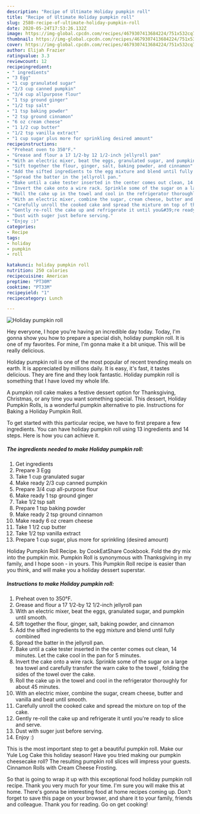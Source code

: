 ```yaml
---
description: "Recipe of Ultimate Holiday pumpkin roll"
title: "Recipe of Ultimate Holiday pumpkin roll"
slug: 2580-recipe-of-ultimate-holiday-pumpkin-roll
date: 2020-05-24T17:53:26.132Z
image: https://img-global.cpcdn.com/recipes/4679307413684224/751x532cq70/holiday-pumpkin-roll-recipe-main-photo.jpg
thumbnail: https://img-global.cpcdn.com/recipes/4679307413684224/751x532cq70/holiday-pumpkin-roll-recipe-main-photo.jpg
cover: https://img-global.cpcdn.com/recipes/4679307413684224/751x532cq70/holiday-pumpkin-roll-recipe-main-photo.jpg
author: Elijah Frazier
ratingvalue: 3.3
reviewcount: 12
recipeingredient:
- " ingredients"
- "3 Egg"
- "1 cup granulated sugar"
- "2/3 cup canned pumpkin"
- "3/4 cup allpurpose flour"
- "1 tsp ground ginger"
- "1/2 tsp salt"
- "1 tsp baking powder"
- "2 tsp ground cinnamon"
- "6 oz cream cheese"
- "1 1/2 cup butter"
- "1/2 tsp vanilla extract"
- "1 cup sugar plus more for sprinkling desired amount"
recipeinstructions:
- "Preheat oven to 350°F."
- "Grease and flour a 17 1/2-by 12 1/2-inch jellyroll pan"
- "With an electric mixer, beat the eggs, granulated sugar, and pumpkin until smooth."
- "Sift together the flour, ginger, salt, baking powder, and cinnamon"
- "Add the sifted ingredients to the egg mixture and blend until fully combined"
- "Spread the batter in the jellyroll pan."
- "Bake until a cake tester inserted in the center comes out clean, 14 minutes. Let the cake cool in the pan for 5 minutes."
- "Invert the cake onto a wire rack. Sprinkle some of the sugar on a large tea towel and carefully transfer the warn cake to the towel , folding the sides of the towel over the cake."
- "Roll the cake up in the towel and cool in the refrigerator thoroughly for about 45 minutes."
- "With an electric mixer, combine the sugar, cream cheese, butter and vanilla and beat until smooth."
- "Carefully unroll the cooked cake and spread the mixture on top of the cake."
- "Gently re-roll the cake up and refrigerate it until you&#39;re ready to slice and serve."
- "Dust with suger just before serving."
- "Enjoy :)"
categories:
- Recipe
tags:
- holiday
- pumpkin
- roll

katakunci: holiday pumpkin roll 
nutrition: 250 calories
recipecuisine: American
preptime: "PT30M"
cooktime: "PT33M"
recipeyield: "1"
recipecategory: Lunch

---
```



![Holiday pumpkin roll](https://img-global.cpcdn.com/recipes/4679307413684224/751x532cq70/holiday-pumpkin-roll-recipe-main-photo.jpg)

Hey everyone, I hope you're having an incredible day today. Today, I'm gonna show you how to prepare a special dish, holiday pumpkin roll. It is one of my favorites. For mine, I'm gonna make it a bit unique. This will be really delicious.

Holiday pumpkin roll is one of the most popular of recent trending meals on earth. It is appreciated by millions daily. It is easy, it's fast, it tastes delicious. They are fine and they look fantastic. Holiday pumpkin roll is something that I have loved my whole life.

A pumpkin roll cake makes a festive dessert option for Thanksgiving, Christmas, or any time you want something special. This dessert, Holiday Pumpkin Rolls, is a wonderful pumpkin alternative to pie. Instructions for Baking a Holiday Pumpkin Roll.


To get started with this particular recipe, we have to first prepare a few ingredients. You can have holiday pumpkin roll using 13 ingredients and 14 steps. Here is how you can achieve it.

<!--inarticleads1-->

##### The ingredients needed to make Holiday pumpkin roll:

1. Get  ingredients
1. Prepare 3 Egg
1. Take 1 cup granulated sugar
1. Make ready 2/3 cup canned pumpkin
1. Prepare 3/4 cup all-purpose flour
1. Make ready 1 tsp ground ginger
1. Take 1/2 tsp salt
1. Prepare 1 tsp baking powder
1. Make ready 2 tsp ground cinnamon
1. Make ready 6 oz cream cheese
1. Take 1 1/2 cup butter
1. Take 1/2 tsp vanilla extract
1. Prepare 1 cup sugar, plus more for sprinkling (desired amount)


Holiday Pumpkin Roll Recipe. by CookEatShare Cookbook. Fold the dry mix into the pumpkin mix. Pumpkin Roll is synonymous with Thanksgiving in my family, and I hope soon - in yours. This Pumpkin Roll recipe is easier than you think, and will make you a holiday dessert superstar. 

<!--inarticleads2-->

##### Instructions to make Holiday pumpkin roll:

1. Preheat oven to 350°F.
1. Grease and flour a 17 1/2-by 12 1/2-inch jellyroll pan
1. With an electric mixer, beat the eggs, granulated sugar, and pumpkin until smooth.
1. Sift together the flour, ginger, salt, baking powder, and cinnamon
1. Add the sifted ingredients to the egg mixture and blend until fully combined
1. Spread the batter in the jellyroll pan.
1. Bake until a cake tester inserted in the center comes out clean, 14 minutes. Let the cake cool in the pan for 5 minutes.
1. Invert the cake onto a wire rack. Sprinkle some of the sugar on a large tea towel and carefully transfer the warn cake to the towel , folding the sides of the towel over the cake.
1. Roll the cake up in the towel and cool in the refrigerator thoroughly for about 45 minutes.
1. With an electric mixer, combine the sugar, cream cheese, butter and vanilla and beat until smooth.
1. Carefully unroll the cooked cake and spread the mixture on top of the cake.
1. Gently re-roll the cake up and refrigerate it until you&#39;re ready to slice and serve.
1. Dust with suger just before serving.
1. Enjoy :)


This is the most important step to get a beautiful pumpkin roll. Make our Yule Log Cake this holiday season! Have you tried making our pumpkin cheesecake roll? The resulting pumpkin roll slices will impress your guests. Cinnamon Rolls with Cream Cheese Frosting. 

So that is going to wrap it up with this exceptional food holiday pumpkin roll recipe. Thank you very much for your time. I'm sure you will make this at home. There's gonna be interesting food at home recipes coming up. Don't forget to save this page on your browser, and share it to your family, friends and colleague. Thank you for reading. Go on get cooking!
